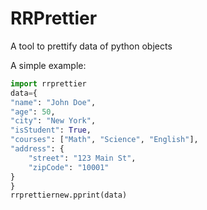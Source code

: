 # RRPrettier

A tool to prettify data of python objects

A simple example:

```python
import rrprettier
data={
"name": "John Doe",
"age": 50,
"city": "New York",
"isStudent": True,
"courses": ["Math", "Science", "English"],
"address": {
    "street": "123 Main St",
    "zipCode": "10001"
}
}
rrprettiernew.pprint(data)
```
